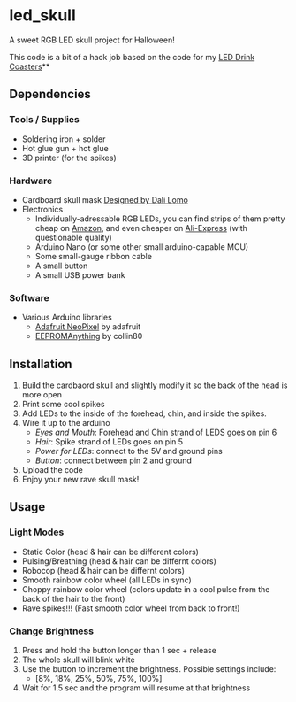 # led_skull
A sweet RGB LED skull project for Halloween!

This code is a bit of a hack job based on the code for my [LED Drink Coasters](https://github.com/cbteeple/LED-Coaster)**

## Dependencies

### Tools / Supplies
- Soldering iron + solder
- Hot glue gun + hot glue
- 3D printer (for the spikes)

### Hardware
- Cardboard skull mask [Designed by Dali Lomo](https://dali-lomo.blogspot.com/2015/10/express-halloween-diy-cardboard-skull.html)
- Electronics
  - Individually-adressable RGB LEDs, you can find strips of them pretty cheap on [Amazon](https://www.amazon.com/s?k=addressable+rgb+led+strips+1m), and even cheaper on [Ali-Express](https://www.aliexpress.com/item/33015096252.html?spm=a2g0o.productlist.0.0.55084e13q7J5BI&algo_pvid=27a48be5-a9ef-488e-9eb3-445130077884&algo_expid=27a48be5-a9ef-488e-9eb3-445130077884-5&btsid=83aeec9e-7e1b-49e1-a086-d7d23edd4a0c&ws_ab_test=searchweb0_0,searchweb201602_6,searchweb201603_52) (with questionable quality)
  - Arduino Nano (or some other small arduino-capable MCU)
  - Some small-gauge ribbon cable
  - A small button
  - A small USB power bank

### Software
- Various Arduino libraries
    - [Adafruit NeoPixel](https://github.com/adafruit/Adafruit_NeoPixel) by adafruit
    - [EEPROMAnything](https://github.com/collin80/EEPROMAnything) by collin80

## Installation
1. Build the cardbaord skull and slightly modify it so the back of the head is more open
2. Print some cool spikes
3. Add LEDs to the inside of the forehead, chin, and inside the spikes.
4. Wire it up to the arduino
    - _Eyes and Mouth_: Forehead and Chin strand of LEDS goes on pin 6
    - _Hair_: Spike strand of LEDs goes on pin 5
    - _Power for LEDs_: connect to the 5V and ground pins 
    - _Button_: connect between pin 2 and ground
5. Upload the code
6. Enjoy your new rave skull mask!

## Usage
### Light Modes
- Static Color (head & hair can be different colors)
- Pulsing/Breathing (head & hair can be differnt colors)
- Robocop (head & hair can be differnt colors)
- Smooth rainbow color wheel (all LEDs in sync)
- Choppy rainbow color wheel (colors update in a cool pulse from the back of the hair to the front)
- Rave spikes!!! (Fast smooth color wheel from back to front!)

### Change Brightness
1. Press and hold the button longer than 1 sec + release
2. The whole skull will blink white
3. Use the button to increment the brightness. Possible settings include:
    - [8%, 18%, 25%, 50%, 75%, 100%]
4. Wait for 1.5 sec and the program will resume at that brightness
